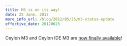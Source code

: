 ```yaml
---
title: M3 is on its way!
date: 25 June, 2012
more_info_url: /blog/2012/05/25/m3-status-update
effective_date: 20120625
---
```

Ceylon M3 and Ceylon IDE M3 are 
[now finally available](/blog/2012/06/25/ceylon-m3-v2000/)!